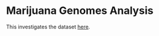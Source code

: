 # Marijuana Genomes Analysis

This investigates the dataset [here](https://www.kaggle.com/datasets/bigquery/genomics-cannabis/data). 